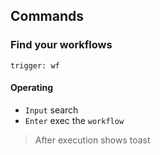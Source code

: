 ## Commands
### Find your workflows
`trigger: wf`    
#### Operating
- `Input` search
- `Enter` exec the `workflow`

> After execution shows toast
